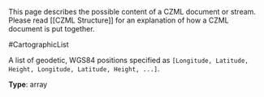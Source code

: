 This page describes the possible content of a CZML document or stream.  Please read [[CZML Structure]] for an explanation of how a CZML document is put together.

#CartographicList

A list of geodetic, WGS84 positions specified as `[Longitude, Latitude, Height, Longitude, Latitude, Height, ...]`.

**Type**: array

